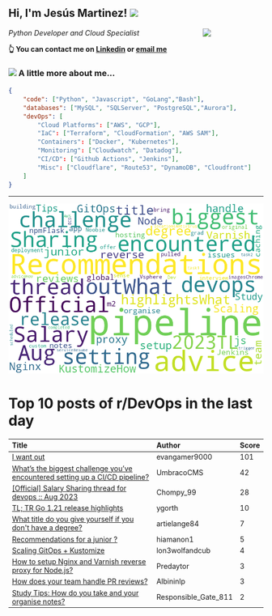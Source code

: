 <!--
**jmartinezl/jmartinezl** is a ✨ _special_ ✨ repository because its `README.md` (this file) appears on your GitHub profile.

Here are some ideas to get you started:

- 🔭 I’m currently working on ...
- 🌱 I’m currently learning ...
- 👯 I’m looking to collaborate on ...
- 🤔 I’m looking for help with ...
- 💬 Ask me about ...
- 📫 How to reach me: ...
- 😄 Pronouns: ...
- ⚡ Fun fact: ...
-->

<h2>Hi, I'm Jesús Martinez! <img src="https://media.giphy.com/media/WUlplcMpOCEmTGBtBW/giphy.gif" width="30"> </h2>
<img align='right' src="https://media.giphy.com/media/NytMLKyiaIh6VH9SPm/giphy.gif" width="120">
<p><em>Python Developer and Cloud Specialist
</em></p>

**👆 You can contact me on [Linkedin](https://www.linkedin.com/in/jes%C3%BAs-martinez-2b7b10104/) or [email me](mailto:jesus.mtz.lorenzo@gmail.com)**

### <img src="https://media.giphy.com/media/VgCDAzcKvsR6OM0uWg/giphy.gif" width="50"> A little more about me...  

```json
{
    "code": ["Python", "Javascript", "GoLang","Bash"],
    "databases": ["MySQL", "SQLServer", "PostgreSQL","Aurora"],
    "devOps": [
        "Cloud Platforms": ["AWS", "GCP"],
        "IaC": ["Terraform", "CloudFormation", "AWS SAM"],
        "Containers": ["Docker", "Kubernetes"],
        "Monitoring": ["Cloudwatch", "Datadog"],
        "CI/CD": ["Github Actions", "Jenkins"],
        "Misc": ["Cloudflare", "Route53", "DynamoDB", "Cloudfront"]
    ]
}
```
---

![Wordcloud](./cloud.png)

# Top 10 posts of r/DevOps in the last day

| Title | Author | Score |
|:---|:---|:---|
| [I want out](https://www.reddit.com/r/devops/comments/15mqkj6/i_want_out/) | evangamer9000 | 101 |
| [What’s the biggest challenge you’ve encountered setting up a CI/CD pipeline?](https://www.reddit.com/r/devops/comments/15mngvu/whats_the_biggest_challenge_youve_encountered/) | UmbracoCMS | 42 |
| [[Official] Salary Sharing thread for devops :: Aug 2023](https://www.reddit.com/r/devops/comments/15mxj11/official_salary_sharing_thread_for_devops_aug_2023/) | Chompy_99 | 28 |
| [TL; TR Go 1.21 release highlights](https://www.reddit.com/r/devops/comments/15mfeqn/tl_tr_go_121_release_highlights/) | ygorth | 10 |
| [What title do you give yourself if you don't have a degree?](https://www.reddit.com/r/devops/comments/15mua2i/what_title_do_you_give_yourself_if_you_dont_have/) | artielange84 | 7 |
| [Recommendations for a junior ?](https://www.reddit.com/r/devops/comments/15mirbf/recommendations_for_a_junior/) | hiamanon1 | 5 |
| [Scaling GitOps + Kustomize](https://www.reddit.com/r/devops/comments/15mez7s/scaling_gitops_kustomize/) | lon3wolfandcub | 4 |
| [How to setup Nginx and Varnish reverse proxy for Node.js?](https://www.reddit.com/r/devops/comments/15mno6a/how_to_setup_nginx_and_varnish_reverse_proxy_for/) | Predaytor | 3 |
| [How does your team handle PR reviews?](https://www.reddit.com/r/devops/comments/15n8ix5/how_does_your_team_handle_pr_reviews/) | Albininlp | 3 |
| [Study Tips: How do you take and your organise notes?](https://www.reddit.com/r/devops/comments/15n9qzv/study_tips_how_do_you_take_and_your_organise_notes/) | Responsible_Gate_811 | 2 |
